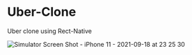 # Uber-Clone
Uber clone using Rect-Native

![Simulator Screen Shot - iPhone 11 - 2021-09-18 at 23 25 30](https://user-images.githubusercontent.com/26064278/133898023-2e063d74-cd96-464c-8f0c-a68069c76fb9.png)
